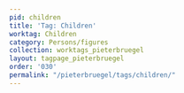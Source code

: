```yaml
---
pid: children
title: 'Tag: Children'
worktag: Children
category: Persons/figures
collection: worktags_pieterbruegel
layout: tagpage_pieterbruegel
order: '030'
permalink: "/pieterbruegel/tags/children/"
---
```

